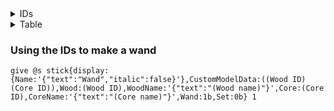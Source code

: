 <details><summary>IDs</summary><p>

## Wand Wood IDs
1. Acacia
2. Alder
3. Apple
4. Ash
5. Aspen
6. Beech
7. Birch
8. Blackthorn
9. Black Walnut
10. Cedar
11. Cherry
12. Chestnut
13. Cypress
14. Dogwood
15. Ebony
16. Elder
17. Elm
18. English oak
19. Fir
20. Hawthorn
21. Hazel
22. Holly
23. Hornbeam
24. Ivy
25. Larch
26. Laurel
27. Mahogany
28. Maple
29. Pear
30. Pine
31. Poplar
32. Prickly ash
33. Red oak
34. Redwood
35. Reed
36. Rosewood
37. Rowan
38. Silver lime
39. Spruce
40. Sugar Maple
41. Swamp mayhaw
42. Sycamore
43. Tamarack
44. Vine
45. Walnut
46. Willow
47. Yew

## Wand Core IDs
1. African mermaid hair
2. Basilisk horn
3. Bone
4. Curupira hair
5. Dittany
6. Dragon heartstring
7. Horned Serpent horn
8. Jackalope antler
9. Kelpie hair
10. Koralle
11. Phoenix feather
12. Rougarou hair
13. Shell
14. Snallygaster heartstring
15. Thestral tail hair
16. Thunderbird tail feather
17. Troll whisker
18. Unicorn hair
19. Veela hair
20. Wampus cat hair
21. White River Monster spine

</p></details>


<details><summary>Table</summary><p>

| IDs | Wood         | Cores                     |
| --- | ------------ | ------------------------- |
| 1   | Acacia       | African mermaid hair      |
| 2   | Alder        | Basilisk horn             |
| 3   | Apple        | Bone                      |
| 4   | Ash          | Curupira hair             |
| 5   | Aspen        | Dittany                   |
| 6   | Beech        | Dragon heartstring        |
| 7   | Birch        | Horned Serpent horn       |
| 8   | Blackthorn   | Jackalope antler          |
| 9   | Black Walnut | Kelpie hair               |
| 10  | Cedar        | Koralle                   |
| 11  | Cherry       | Phoenix feather           |
| 12  | Chestnut     | Rougarou hair             |
| 13  | Cypress      | Shell                     |
| 14  | Dogwood      | Snallygaster heartstring  |
| 15  | Ebony        | Thestral tail hair        |
| 16  | Elder        | Thunderbird tail feather  |
| 17  | Elm          | Troll whisker             |
| 18  | English oak  | Unicorn hair              |
| 19  | Fir          | Veela hair                |
| 20  | Hawthorn     | Wampus cat hair           |
| 21  | Hazel        | White River Monster spine |
| 22  | Holly        |                           |
| 23  | Hornbeam     |                           |
| 24  | Ivy          |                           |
| 25  | Larch        |                           |
| 26  | Laurel       |                           |
| 27  | Mahogany     |                           |
| 28  | Maple        |                           |
| 29  | Pear         |                           |
| 30  | Pine         |                           |
| 31  | Poplar       |                           |
| 32  | Prickly ash  |                           |
| 33  | Red oak      |                           |
| 34  | Redwood      |                           |
| 35  | Reed         |                           |
| 36  | Rosewood     |                           |
| 37  | Rowan        |                           |
| 38  | Silver lime  |                           |
| 39  | Spruce       |                           |
| 40  | Sugar Maple  |                           |
| 41  | Swamp mayhaw |                           |
| 42  | Sycamore     |                           |
| 43  | Tamarack     |                           |
| 44  | Vine         |                           |
| 45  | Walnut       |                           |
| 46  | Willow       |                           |
| 47  | Yew          |                           |

</p></details>


### Using the IDs to make a wand
`give @s stick{display:{Name:'{"text":"Wand","italic":false}'},CustomModelData:((Wood ID)(Core ID)),Wood:(Wood ID),WoodName:'{"text":"(Wood name)"}',Core:(Core ID),CoreName:'{"text":"(Core name)"}',Wand:1b,Set:0b} 1`